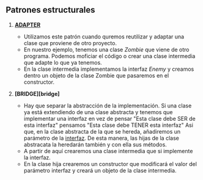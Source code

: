## Patrones estructurales

1. **[ADAPTER][adapterClass]**

   - Utilizamos este patrón cuando quremos reutilizar y adaptar una clase que proviene de otro proyecto.
   - En nuestro ejemplo, tenemos una clase *Zombie* que viene de otro programa. Podemos moficiar el código o crear una clase intermedia que adapte lo que ya tenemos.
   - En la clase intermedia implementamos la interfaz *Enemy* y creamos dentro un objeto de la clase Zombie que pasaremos en el constructor.

2. **[BRIDGE][bridge]**

    - Hay que separar la abstracción de la implementación. Si una clase ya está extendiendo de una clase abstracta y tenemos que implementar una interfaz en vez de pensar "Esta clase debe SER de esta interfaz" pensamos "Esta clase debe TENER esta interfaz"
   Asi que, en la clase abstracta de la que se hereda, añadiremos un parámetro de la [interfaz][interfaz]. De esta manera, las hijas de la clase abstracata la heredarán también y con ella sus métodos.
    - A partir de aquí crearemos una clase intermedia que si implemente la interfaz.
    - En la clase hija crearemos un constructor que modificará el valor del parámetro interfaz y creará un objeto de la clase intermedia.

[adapterClass]:https://github.com/irinacadu/Design-patterns/blob/a41c496c2c05a5bd53a835632e5247096ec7bab7/src/main/java/designPatterns/designPatterns/PatronesEstructurales/Adapter/AdapterClasses/ZombieAdapter.java#L6

[interfaz]:https://github.com/irinacadu/Design-patterns/blob/14f008340d5ed474a5d78906e91190689eabaecc/src/main/java/designPatterns/designPatterns/PatronesEstructurales/Bridge/Entities/Enemy.java#L8